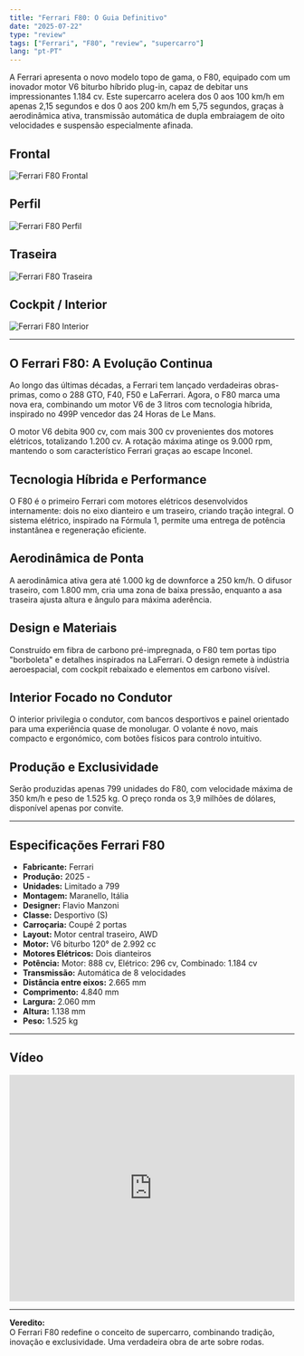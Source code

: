 ```yaml
---
title: "Ferrari F80: O Guia Definitivo"
date: "2025-07-22"
type: "review"
tags: ["Ferrari", "F80", "review", "supercarro"]
lang: "pt-PT"
---
```


A Ferrari apresenta o novo modelo topo de gama, o F80, equipado com um inovador motor V6 biturbo híbrido plug-in, capaz de debitar uns impressionantes 1.184 cv. Este supercarro acelera dos 0 aos 100 km/h em apenas 2,15 segundos e dos 0 aos 200 km/h em 5,75 segundos, graças à aerodinâmica ativa, transmissão automática de dupla embraiagem de oito velocidades e suspensão especialmente afinada.

## Frontal
![Ferrari F80 Frontal](https://tse2.mm.bing.net/th/id/OIP.MXg4LOfeYY_k_P3l0UVHJgHaEK?pid=Api)

## Perfil
![Ferrari F80 Perfil](https://tse2.mm.bing.net/th/id/OIP.0GjrvCAwuVgppj7GNgtQYQHaEK?pid=Api)

## Traseira
![Ferrari F80 Traseira](https://tse3.mm.bing.net/th/id/OIP.pzSYpoi1gGs-6Bko1CcScwHaEK?pid=Api)

## Cockpit / Interior
![Ferrari F80 Interior](https://tse3.mm.bing.net/th/id/OIP.o0KrJJrpsL-XRb8lVT8HhwHaEK?pid=Api)

---

## O Ferrari F80: A Evolução Continua

Ao longo das últimas décadas, a Ferrari tem lançado verdadeiras obras-primas, como o 288 GTO, F40, F50 e LaFerrari. Agora, o F80 marca uma nova era, combinando um motor V6 de 3 litros com tecnologia híbrida, inspirado no 499P vencedor das 24 Horas de Le Mans.

O motor V6 debita 900 cv, com mais 300 cv provenientes dos motores elétricos, totalizando 1.200 cv. A rotação máxima atinge os 9.000 rpm, mantendo o som característico Ferrari graças ao escape Inconel.

## Tecnologia Híbrida e Performance

O F80 é o primeiro Ferrari com motores elétricos desenvolvidos internamente: dois no eixo dianteiro e um traseiro, criando tração integral. O sistema elétrico, inspirado na Fórmula 1, permite uma entrega de potência instantânea e regeneração eficiente.

## Aerodinâmica de Ponta

A aerodinâmica ativa gera até 1.000 kg de downforce a 250 km/h. O difusor traseiro, com 1.800 mm, cria uma zona de baixa pressão, enquanto a asa traseira ajusta altura e ângulo para máxima aderência.

## Design e Materiais

Construído em fibra de carbono pré-impregnada, o F80 tem portas tipo "borboleta" e detalhes inspirados na LaFerrari. O design remete à indústria aeroespacial, com cockpit rebaixado e elementos em carbono visível.

## Interior Focado no Condutor

O interior privilegia o condutor, com bancos desportivos e painel orientado para uma experiência quase de monolugar. O volante é novo, mais compacto e ergonómico, com botões físicos para controlo intuitivo.

## Produção e Exclusividade

Serão produzidas apenas 799 unidades do F80, com velocidade máxima de 350 km/h e peso de 1.525 kg. O preço ronda os 3,9 milhões de dólares, disponível apenas por convite.

---

## Especificações Ferrari F80

- **Fabricante:** Ferrari  
- **Produção:** 2025 -  
- **Unidades:** Limitado a 799  
- **Montagem:** Maranello, Itália  
- **Designer:** Flavio Manzoni  
- **Classe:** Desportivo (S)  
- **Carroçaria:** Coupé 2 portas  
- **Layout:** Motor central traseiro, AWD  
- **Motor:** V6 biturbo 120° de 2.992 cc  
- **Motores Elétricos:** Dois dianteiros  
- **Potência:** Motor: 888 cv, Elétrico: 296 cv, Combinado: 1.184 cv  
- **Transmissão:** Automática de 8 velocidades  
- **Distância entre eixos:** 2.665 mm  
- **Comprimento:** 4.840 mm  
- **Largura:** 2.060 mm  
- **Altura:** 1.138 mm  
- **Peso:** 1.525 kg  

---

## Vídeo

<iframe width="100%" height="400" src="https://www.youtube.com/embed/p6gUbu9fSYs" title="Ferrari F80 Video" frameborder="0" allow="accelerometer; autoplay; clipboard-write; encrypted-media; gyroscope; picture-in-picture; web-share" allowfullscreen></iframe>

---

**Veredito:**  
O Ferrari F80 redefine o conceito de supercarro, combinando tradição, inovação e exclusividade. Uma verdadeira obra de arte sobre rodas.
